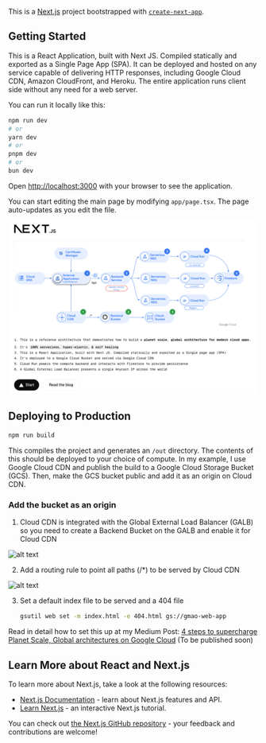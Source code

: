 This is a [Next.js](https://nextjs.org) project bootstrapped with [`create-next-app`](https://nextjs.org/docs/app/api-reference/cli/create-next-app).

## Getting Started

This is a React Application, built with Next JS. Compiled statically and exported as a Single Page App (SPA). It can be deployed and hosted on any service capable of delivering HTTP responses, including Google Cloud CDN, Amazon CloudFront, and Heroku. The entire application runs client side without any need for a web server.

You can run it locally like this:

``` bash
npm run dev
# or
yarn dev
# or
pnpm dev
# or
bun dev
```

Open [http://localhost:3000](http://localhost:3000) with your browser to see the application.

You can start editing the main page by modifying `app/page.tsx`. The page auto-updates as you edit the file.

![alt text](./public/main.png)

## Deploying to Production
``` bash
npm run build
```

This compiles the project and generates an `/out` directory. The contents of this should be deployed to your choice of compute. In my example, I use Google Cloud CDN and publish the build to a Google Cloud Storage Bucket (GCS).  Then, make the GCS bucket public and add it as an origin on Cloud CDN.

### Add the bucket as an origin
1. Cloud CDN is integrated with the Global External Load Balancer (GALB) so you need to create a Backend Bucket on the GALB and enable it for Cloud CDN

![alt text](https://cdn-images-1.medium.com/max/800/1*njkkbsDNyPNsji3cYQMUAw.png)

2. Add a routing rule to point all paths (/*) to be served by Cloud CDN

![alt text](https://cdn-images-1.medium.com/max/1200/1*kU5wn0JK9w1es0sIxEDsXA.png)

3. Set a default index file to be served and a 404 file

    ```bash
    gsutil web set -m index.html -e 404.html gs://gmao-web-app
    ```

Read in detail how to set this up at my Medium Post: [4 steps to supercharge Planet Scale, Global architectures on Google Cloud](https://medium.com/google-cloud/?) (To be published soon)

## Learn More about React and Next.js

To learn more about Next.js, take a look at the following resources:

- [Next.js Documentation](https://nextjs.org/docs) - learn about Next.js features and API.
- [Learn Next.js](https://nextjs.org/learn) - an interactive Next.js tutorial.

You can check out [the Next.js GitHub repository](https://github.com/vercel/next.js) - your feedback and contributions are welcome!
